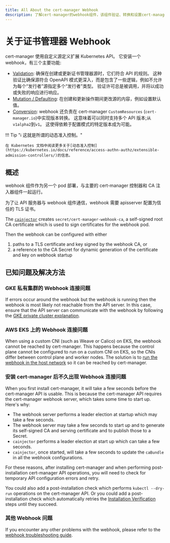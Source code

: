 ```yaml
---
title: All About the cert-manager Webhook
description: 了解cert-manager的webhook组件，该组件验证、转换和设置cert-manager自定义源的默认值
---
```


# 关于证书管理器 Webhook

cert-manager 使用自定义源定义扩展 Kubernetes API。
它安装一个 webhook，有三个主要功能:

- [Validation](https://kubernetes.io/docs/reference/access-authn-authz/admission-controllers/#validatingadmissionwebhook):
  确保在创建或更新证书管理器源时，它们符合 API 的规则。
  这种验证比确保源符合 OpenAPI 模式更深入，而是包含了一些逻辑，例如不允许为每个“发行者”源指定多个“发行者”类型。
  验证许可总是被调用，并将以成功或失败的响应进行响应。
- [Mutation / Defaulting](https://kubernetes.io/docs/reference/access-authn-authz/admission-controllers/#mutatingadmissionwebhook):
  在创建和更新操作期间更改源的内容，例如设置默认值。
- [Conversion](https://kubernetes.io/docs/tasks/extend-kubernetes/custom-resources/custom-resource-definition-versioning/#webhook-conversion):
  webhook 还负责在 cert-manager `CustomResources` (`cert-manager.io`)中实现版本转换。
  这意味着可以同时支持多个 API 版本;从`v1alpha2`到`v1`。
  这使得依赖于配置模式的特定版本成为可能。

!!! Tip "ℹ️ 这就是所谓的动态准入控制。"

    在 Kubernetes 文档中阅读更多关于[动态准入控制](https://kubernetes.io/docs/reference/access-authn-authz/extensible-admission-controllers/)的信息。

## 概述

webhook 组件作为另一个 pod 部署，与主要的 cert-manager 控制器和 CA 注入器组件一起运行。

为了让 API 服务器与 webhook 组件通信，webhook 需要 apisserver 配置为信任的 TLS 证书。

The [`cainjector`](./ca-injector.md) creates `secret/cert-manager-webhook-ca`, a self-signed root CA certificate which is used to sign certificates for the webhook pod.

Then the webhook can be configured with either

1. paths to a TLS certificate and key signed by the webhook CA, or
2. a reference to the CA Secret for dynamic generation of the certificate and key on webhook startup

## 已知问题及解决方法

### GKE 私有集群的 Webhook 连接问题

If errors occur around the webhook but the webhook is running then the webhook
is most likely not reachable from the API server. In this case, ensure that the
API server can communicate with the webhook by following the [GKE private
cluster explanation](../installation/compatibility.md#gke).

### AWS EKS 上的 Webhook 连接问题

When using a custom CNI (such as Weave or Calico) on EKS, the webhook cannot be reached by cert-manager.
This happens because the control plane cannot be configured to run on a custom CNI on EKS,
so the CNIs differ between control plane and worker nodes.
The solution is to [run the webhook in the host network](../installation/compatibility.md#aws-eks) so it can be reached by cert-manager.

### 安装 cert-manager 后不久出现 Webhook 连接问题

When you first install cert-manager, it will take a few seconds before the cert-manager API is usable.
This is because the cert-manager API requires the cert-manager webhook server, which takes some time to start up.
Here's why:

- The webhook server performs a leader election at startup which may take a few seconds.
- The webhook server may take a few seconds to start up and to generate its self-signed CA and serving certificate and to publish those to a Secret.
- `cainjector` performs a leader election at start up which can take a few seconds.
- `cainjector`, once started, will take a few seconds to update the `caBundle` in all the webhook configurations.

For these reasons, after installing cert-manager and when performing post-installation cert-manager API operations,
you will need to check for temporary API configuration errors and retry.

You could also add a post-installation check which performs `kubectl --dry-run` operations on the cert-manager API.
Or you could add a post-installation check which automatically retries the [Installation Verification](../installation/verify.md) steps until they succeed.

### 其他 Webhook 问题

If you encounter any other problems with the webhook, please refer to the [webhook troubleshooting guide](../troubleshooting/webhook/).
